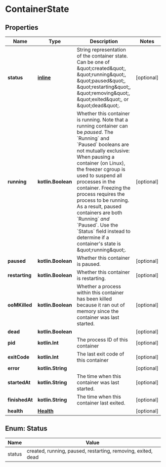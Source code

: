 # ContainerState

## Properties

| Name           | Type                    | Description                                                                                                                                                                                                                                                                                                                                                                                                                                                                                                                                   | Notes      |
|----------------|-------------------------|-----------------------------------------------------------------------------------------------------------------------------------------------------------------------------------------------------------------------------------------------------------------------------------------------------------------------------------------------------------------------------------------------------------------------------------------------------------------------------------------------------------------------------------------------|------------|
| **status**     | [**inline**](#Status)   | String representation of the container state. Can be one of \&quot;created\&quot;, \&quot;running\&quot;, \&quot;paused\&quot;, \&quot;restarting\&quot;, \&quot;removing\&quot;, \&quot;exited\&quot;, or \&quot;dead\&quot;.                                                                                                                                                                                                                                                                                                                | [optional] |
| **running**    | **kotlin.Boolean**      | Whether this container is running.  Note that a running container can be _paused_. The &#x60;Running&#x60; and &#x60;Paused&#x60; booleans are not mutually exclusive:  When pausing a container (on Linux), the freezer cgroup is used to suspend all processes in the container. Freezing the process requires the process to be running. As a result, paused containers are both &#x60;Running&#x60; _and_ &#x60;Paused&#x60;.  Use the &#x60;Status&#x60; field instead to determine if a container&#39;s state is \&quot;running\&quot;. | [optional] |
| **paused**     | **kotlin.Boolean**      | Whether this container is paused.                                                                                                                                                                                                                                                                                                                                                                                                                                                                                                             | [optional] |
| **restarting** | **kotlin.Boolean**      | Whether this container is restarting.                                                                                                                                                                                                                                                                                                                                                                                                                                                                                                         | [optional] |
| **ooMKilled**  | **kotlin.Boolean**      | Whether a process within this container has been killed because it ran out of memory since the container was last started.                                                                                                                                                                                                                                                                                                                                                                                                                    | [optional] |
| **dead**       | **kotlin.Boolean**      |                                                                                                                                                                                                                                                                                                                                                                                                                                                                                                                                               | [optional] |
| **pid**        | **kotlin.Int**          | The process ID of this container                                                                                                                                                                                                                                                                                                                                                                                                                                                                                                              | [optional] |
| **exitCode**   | **kotlin.Int**          | The last exit code of this container                                                                                                                                                                                                                                                                                                                                                                                                                                                                                                          | [optional] |
| **error**      | **kotlin.String**       |                                                                                                                                                                                                                                                                                                                                                                                                                                                                                                                                               | [optional] |
| **startedAt**  | **kotlin.String**       | The time when this container was last started.                                                                                                                                                                                                                                                                                                                                                                                                                                                                                                | [optional] |
| **finishedAt** | **kotlin.String**       | The time when this container last exited.                                                                                                                                                                                                                                                                                                                                                                                                                                                                                                     | [optional] |
| **health**     | [**Health**](Health.md) |                                                                                                                                                                                                                                                                                                                                                                                                                                                                                                                                               | [optional] |

<a id="Status"></a>

## Enum: Status

| Name   | Value                                                        |
|--------|--------------------------------------------------------------|
| status | created, running, paused, restarting, removing, exited, dead |



